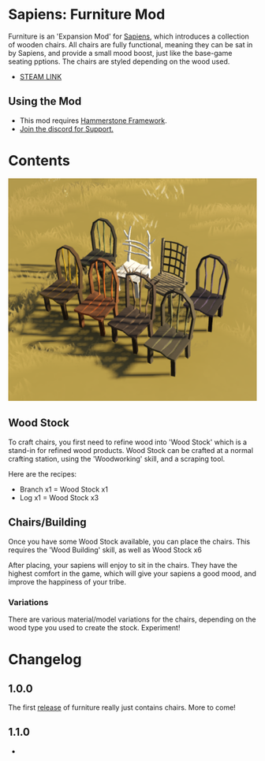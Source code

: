 # Sapiens: Furniture Mod

Furniture is an 'Expansion Mod' for [Sapiens](https://www.playsapiens.com/), which introduces a collection of wooden chairs. All chairs are fully functional, meaning they can be sat in by Sapiens, and provide a small mood
boost, just like the base-game seating pptions. The chairs are styled depending on the wood used.

 - [STEAM LINK](https://steamcommunity.com/sharedfiles/filedetails/?id=2966227716)

## Using the Mod
 - This mod requires [Hammerstone Framework](https://steamcommunity.com/sharedfiles/filedetails/?id=2840825226).
 - [Join the discord for Support.](https://discord.gg/WnN8hj2Fyg)

# Contents

![](assets/screenshot.png)

## Wood Stock

To craft chairs, you first need to refine wood into 'Wood Stock' which is a stand-in for refined wood products. Wood Stock can be crafted at a normal crafting station, using the 'Woodworking' skill, and a scraping tool.

Here are the recipes:
 - Branch x1 = Wood Stock x1
 - Log x1 = Wood Stock x3

## Chairs/Building

Once you have some Wood Stock available, you can place the chairs. This requires the 'Wood Building' skill, as well as Wood Stock x6

After placing, your sapiens will enjoy to sit in the chairs. They have the highest comfort in the game, which will give your sapiens a good mood, and improve the happiness of your tribe.

### Variations

There are various material/model variations for the chairs, depending on the wood type you used to create the stock. Experiment!

# Changelog

## 1.0.0

The first [release](https://github.com/SirLich/sapiens-furniture/releases/tag/1.0.0) of furniture really just contains chairs. More to come!

## 1.1.0
 - 